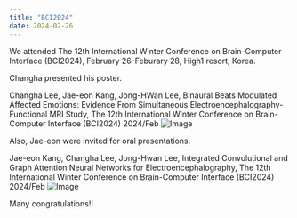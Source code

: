 ```yaml
---
title: "BCI2024"
date: 2024-02-26 
---
```


We attended The 12th International Winter Conference on Brain-Computer Interface (BCI2024), February 26-Feburary 28, High1 resort, Korea.

Changha presented his poster.

Changha Lee, Jae-eon Kang, Jong-HWan Lee, Binaural Beats Modulated Affected Emotions: Evidence From Simultaneous Electroencephalography-Functional MRI Study, The 12th International Winter Conference on Brain-Computer Interface (BCI2024) 2024/Feb
![Image](//bspl.korea.ac.kr/Board/Lab_News/2024/BCI2024/20240226_171124.jpg)


Also, Jae-eon were invited for oral presentations.

Jae-eon Kang, Changha Lee, Jong-Hwan Lee, Integrated Convolutional and Graph Attention Neural Networks for Electroencephalography, The 12th International Winter Conference on Brain-Computer Interface (BCI2024) 2024/Feb
![Image](//bspl.korea.ac.kr/Board/Lab_News/2024/BCI2024/1709016806996.jpg)

Many congratulations!! 
